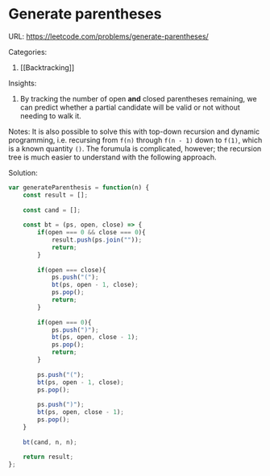 # Generate parentheses

URL: https://leetcode.com/problems/generate-parentheses/

Categories:
1. [[Backtracking]]

Insights:
1. By tracking the number of open **and** closed parentheses remaining, we can predict whether a partial candidate will be valid or not without needing to walk it.

Notes:
It is also possible to solve this with top-down recursion and dynamic programming, i.e. recursing from `f(n)` through `f(n - 1)` down to `f(1)`, which is a known quantity `()`.  The forumula is complicated, however; the recursion tree is much easier to understand with the following approach.

Solution:
```javascript
var generateParenthesis = function(n) {
    const result = [];
    
    const cand = [];
    
    const bt = (ps, open, close) => {
        if(open === 0 && close === 0){
            result.push(ps.join(""));
            return;
        }
        
        if(open === close){
            ps.push("(");
            bt(ps, open - 1, close);
            ps.pop();
            return;
        }
        
        if(open === 0){
            ps.push(")");
            bt(ps, open, close - 1);
            ps.pop();
            return;
        }
        
        ps.push("(");
        bt(ps, open - 1, close);
        ps.pop();
        
        ps.push(")");
        bt(ps, open, close - 1);
        ps.pop();
    }
    
    bt(cand, n, n);
    
    return result;
};
```